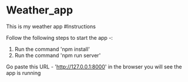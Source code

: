 # Weather_app

This is my weather app
#Instructions


Follow the following steps to start the app -:
1. Run the command 'npm install'
2. Run the command 'npm run server'

Go paste this URL - 'http://127.0.0.1:8000' in the browser you will see the app is running
